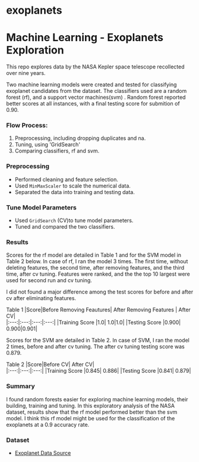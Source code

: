 # exoplanets
# Machine Learning - Exoplanets Exploration

This repo explores data by the NASA Kepler space telescope recollected over nine years.

Two machine learning models were created and tested for classifying exoplanet candidates from the dataset. The classifiers used are a random forest (rf), and a support vector machines(svm) .  Random forest reported better scores at all instances, with a final testing score for submition of 0.90. 

### Flow Process:
1. Preprocessing, including dropping duplicates and na.
2. Tuning, using 'GridSearch'
3. Comparing classifiers, rf and svm.


### Preprocessing

* Performed cleaning and feature selection. 
* Used `MinMaxScaler` to scale the numerical data.
* Separated the data into training and testing data.

### Tune Model Parameters

* Used `GridSearch` (CV)to tune model parameters.
* Tuned and compared the two classifiers.

### Results

Scores for the rf model are detailed in Table 1 and for the SVM model in Table 2 below. In case of rf, I ran the model 3 times. The first time, without deleting features, the second time, after removing features, and the third time, after cv tuning. Features were ranked, and the the top 10 largest were used for second run and cv tuning.

I did not found a major difference among the test scores for before and after cv after eliminating features.

Table 1
 |Score|Before Removing Feautures| After Removing Features | After CV|            
 |:---:|:---:|:---:|:---:|
 |Training Score |1.0| 1.0|1.0|
 |Testing Score  |0.900| 0.900|0.901|

Scores for the SVM are detailed in Table 2. In case of SVM, I ran the model 2 times, before and after cv tuning. The after cv tuning testing score was 0.879.

Table 2
 |Score|Before CV|  After CV|            
 |:---:|:---:|:---:|
 |Training Score |0.845| 0.886|
 |Testing Score  |0.841| 0.879|

### Summary
I found random forests easier for exploring machine learning models, their building, training and tuning. In this exploratory analysis of the NASA dataset, results show that the rf model performed better than the svm model. I think this rf model might be used for the classification of the exoplanets at a 0.9 accuracy rate.


### Dataset

* [Exoplanet Data Source](https://www.kaggle.com/nasa/kepler-exoplanet-search-results)




